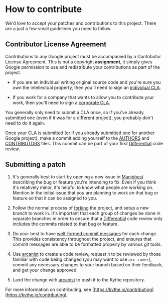 # How to contribute #

We'd love to accept your patches and contributions to this project.  There are
a just a few small guidelines you need to follow.


## Contributor License Agreement ##

Contributions to any Google project must be accompanied by a Contributor
License Agreement.  This is not a copyright **assignment**, it simply gives
Google permission to use and redistribute your contributions as part of the
project.

  * If you are an individual writing original source code and you're sure you
    own the intellectual property, then you'll need to sign an [individual
    CLA][].

  * If you work for a company that wants to allow you to contribute your work,
    then you'll need to sign a [corporate CLA][].

You generally only need to submit a CLA once, so if you've already submitted
one (even if it was for a different project), you probably don't need to do it
again.

[individual CLA]: https://developers.google.com/open-source/cla/individual
[corporate CLA]: https://developers.google.com/open-source/cla/corporate

Once your CLA is submitted (or if you already submitted one for
another Google project), make a commit adding yourself to the
[AUTHORS][] and [CONTRIBUTORS][] files. This commit can be part
of your first [Differential][] code review.

[AUTHORS]: AUTHORS
[CONTRIBUTORS]: CONTRIBUTORS


## Submitting a patch ##

  1. It's generally best to start by opening a new issue in [Maniphest][]
     describing the bug or feature you're intending to fix.  Even if you think
     it's relatively minor, it's helpful to know what people are working on.
     Mention in the initial issue that you are planning to work on that bug or
     feature so that it can be assigned to you.

  1. Follow the normal process of [forking][] the project, and setup a new
     branch to work in.  It's important that each group of changes be done in
     separate branches in order to ensure that a [Differential][] code review
     only includes the commits related to that bug or feature.

  1. Do your best to have [well-formed commit messages][] for each change.
     This provides consistency throughout the project, and ensures that commit
     messages are able to be formatted properly by various git tools.

  1. Use [arcanist][] to create a code review, request it to be reviewed by
     those familiar with code being changed (you may want to use `arc cover`),
     commit any necessary changes to your branch based on their feedback, and
     get your change approved.

  1. Land the change with [arcanist][] to push it to the Kythe repository.

For more information on contributing, see
[https://kythe.io/contributing](https://kythe.io/contributing).

[Maniphest]: https://kythe.io/phabricator/maniphest
[Differential]: https://kythe.io/phabricator/differential
[arcanist]: https://secure.phabricator.com/book/phabricator/article/arcanist/
[forking]: https://help.github.com/articles/fork-a-repo
[well-formed commit messages]: http://tbaggery.com/2008/04/19/a-note-about-git-commit-messages.html
